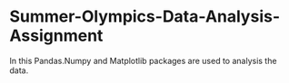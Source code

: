 # Summer-Olympics-Data-Analysis-Assignment
In this Pandas.Numpy and Matplotlib packages are used to analysis the data.
